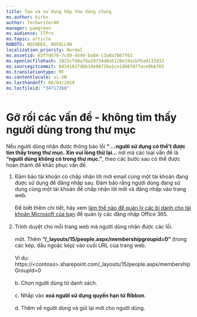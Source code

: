 ```yaml
---
title: Tạo và sử dụng hộp thư dùng chung
ms.author: kirks
author: Techwriter40
manager: pamgreen
ms.audience: ITPro
ms.topic: article
ROBOTS: NOINDEX, NOFOLLOW
localization_priority: Normal
ms.assetid: 63f7d676-7cd9-4549-ba84-c3a8a7867f63
ms.openlocfilehash: 1825cfd0a78a29734d0a5128e19acbfba9115d32
ms.sourcegitcommit: 6d341637dbb14e90726a1ce1d68f077ace9bb765
ms.translationtype: MT
ms.contentlocale: vi-VN
ms.lasthandoff: 06/04/2019
ms.locfileid: "34717368"
---
```

# <a name="troubleshoot-issue---user-not-found-in-directory"></a>Gỡ rối các vấn đề - không tìm thấy người dùng trong thư mục

<p>Nếu người dùng nhận được thông báo lỗi <strong> &ldquo; &hellip;người sử dụng có thể&rsquo;t được tìm thấy trong thư mục. Xin vui lòng thử lại&hellip; </strong> nơi mà các loại vấn đề là <strong> &ldquo;người dùng không có trong thư mục.&rdquo;</strong>, theo các bước sau có thể được hoàn thành để khắc phục vấn đề.</p> <ol> <li>Đảm bảo tài khoản có chấp nhận lời mời email cùng một tài khoản đang được sử dụng để đăng nhập sau. Đảm bảo rằng người dùng đang sử dụng cùng một tài khoản để chấp nhận lời mời và đăng nhập vào trang web. <br /><br />Để biết thêm chi tiết, hãy xem <a href="https://support.microsoft.com/en-us/help/12407/microsoft-account-how-to-manage-aliases">làm thế nào để quản lý các bí danh cho tài khoản Microsoft của bạn</a> để quản lý các đăng nhập Office 365. <br /><br /></li> <li>Trình duyệt cho mỗi trang web mà người dùng nhận được các lỗi. <br /><br />một. Thêm <strong> &ldquo;/_layouts/15/people.aspx/membershipgroupid=0&rdquo; </strong> (trong các kép, dấu ngoặc kép) vào cuối URL của trang web. <br /><br />Ví dụ: https://&lt;contoso&gt;.sharepoint.com/_layouts/15/people.aspx/membershipGroupId=0 <br /><br />b. Chọn người dùng từ danh sách. <br /><br />c. Nhấp vào <strong>xoá người sử dụng quyền hạn từ Ribbon</strong>. <br /><br />d. Thêm về người dùng và gửi lại mời cho người dùng.</li> </ol>

